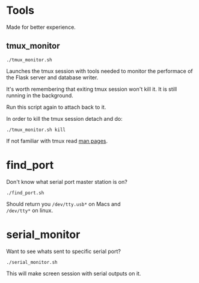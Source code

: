 # Tools

Made for better experience.

## tmux_monitor

```
./tmux_monitor.sh
```

Launches the tmux session with tools needed to monitor the performace of the Flask server and database writer.

It's worth remembering that exiting tmux session won't kill it. It is still running in the background. 

Run this script again to attach back to it.

In order to kill the tmux session detach and do:
```
./tmux_monitor.sh kill
```

If not familiar with tmux read [man pages](https://man7.org/linux/man-pages/man1/tmux.1.html).


# find_port

Don't know what serial port master station is on?

```
./find_port.sh
```

Should return you `/dev/tty.usb*` on Macs and  
`/dev/tty*` on linux.


# serial_monitor

Want to see whats sent to specific serial port?

```
./serial_monitor.sh
```

This will make screen session with serial outputs on it.


